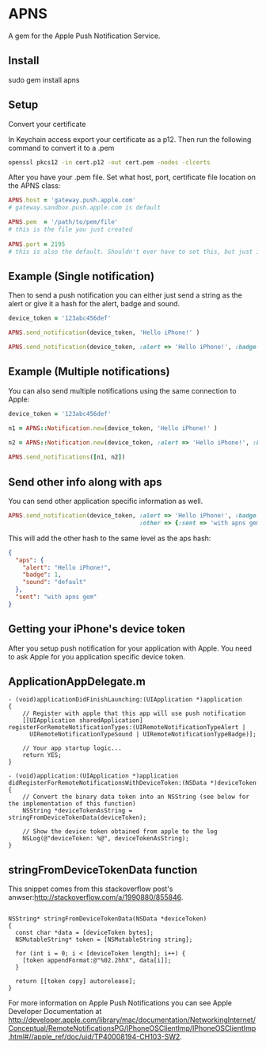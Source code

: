 APNS
====

A gem for the Apple Push Notification Service.

Install
-------

sudo gem install apns

Setup
-----

Convert your certificate

In Keychain access export your certificate as a p12. Then run the following command to convert it to a .pem

```bash
openssl pkcs12 -in cert.p12 -out cert.pem -nodes -clcerts
```

After you have your .pem file. Set what host, port, certificate file location on the APNS class:

```ruby
APNS.host = 'gateway.push.apple.com' 
# gateway.sandbox.push.apple.com is default

APNS.pem  = '/path/to/pem/file'
# this is the file you just created
    
APNS.port = 2195 
# this is also the default. Shouldn't ever have to set this, but just in case Apple goes crazy, you can.
```

Example (Single notification)
-----------------------------

Then to send a push notification you can either just send a string as the alert or give it a hash for the alert, badge and sound.

```ruby
device_token = '123abc456def'

APNS.send_notification(device_token, 'Hello iPhone!' )

APNS.send_notification(device_token, :alert => 'Hello iPhone!', :badge => 1, :sound => 'default')
```  

Example (Multiple notifications)
--------------------------------

You can also send multiple notifications using the same connection to Apple:

```ruby
device_token = '123abc456def'

n1 = APNS::Notification.new(device_token, 'Hello iPhone!' )

n2 = APNS::Notification.new(device_token, :alert => 'Hello iPhone!', :badge => 1, :sound => 'default')
    
APNS.send_notifications([n1, n2])
```


Send other info along with aps
------------------------------

You can send other application specific information as well.

```ruby
APNS.send_notification(device_token, :alert => 'Hello iPhone!', :badge => 1, :sound => 'default',
                                     :other => {:sent => 'with apns gem'})
```

This will add the other hash to the same level as the aps hash:

```json
{
  "aps": {
    "alert": "Hello iPhone!",
    "badge": 1,
    "sound": "default"
  },
  "sent": "with apns gem"
}
```


Getting your iPhone's device token
----------------------------------

After you setup push notification for your application with Apple. You need to ask Apple for you application specific device token.

ApplicationAppDelegate.m
------------------------

```objc
- (void)applicationDidFinishLaunching:(UIApplication *)application 
{    
    // Register with apple that this app will use push notification
    [[UIApplication sharedApplication] registerForRemoteNotificationTypes:(UIRemoteNotificationTypeAlert | 
      UIRemoteNotificationTypeSound | UIRemoteNotificationTypeBadge)];

    // Your app startup logic...
    return YES;
}

- (void)application:(UIApplication *)application didRegisterForRemoteNotificationsWithDeviceToken:(NSData *)deviceToken 
{
    // Convert the binary data token into an NSString (see below for the implementation of this function)
    NSString *deviceTokenAsString = stringFromDeviceTokenData(deviceToken);

    // Show the device token obtained from apple to the log
    NSLog(@"deviceToken: %@", deviceTokenAsString);
}
```

stringFromDeviceTokenData function
----------------------------------

This snippet comes from this stackoverflow post's anwser:http://stackoverflow.com/a/1990880/855846.
```objc

NSString* stringFromDeviceTokenData(NSData *deviceToken)
{
  const char *data = [deviceToken bytes];
  NSMutableString* token = [NSMutableString string];
      
  for (int i = 0; i < [deviceToken length]; i++) {
    [token appendFormat:@"%02.2hhX", data[i]];
  }
      
  return [[token copy] autorelease];
}
```

For more information on Apple Push Notifications you can see Apple Developer Documentation at http://developer.apple.com/library/mac/documentation/NetworkingInternet/Conceptual/RemoteNotificationsPG/IPhoneOSClientImp/IPhoneOSClientImp.html#//apple_ref/doc/uid/TP40008194-CH103-SW2.
